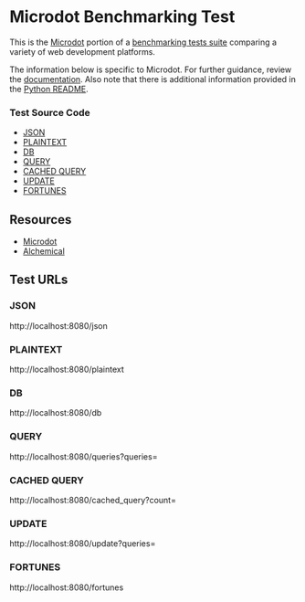 # Microdot Benchmarking Test

This is the [Microdot](https://github.com/miguelgrinberg/microdot) portion of a [benchmarking tests suite](../../) comparing a variety of web development platforms.

The information below is specific to Microdot.
For further guidance, review the [documentation](https://github.com/khulnasoft/BenchWeb/wiki).
Also note that there is additional information provided in the [Python README](../).

### Test Source Code

* [JSON](app.py#L60)
* [PLAINTEXT](app.py#L102)
* [DB](app.py#L65)
* [QUERY](app.py#L73)
* [CACHED QUERY](app.py#L112)
* [UPDATE](app.py#L89)
* [FORTUNES](app.py#L80)

## Resources

* [Microdot](https://github.com/miguelgrinberg/microdot)
* [Alchemical](https://github.com/miguelgrinberg/alchemical)

## Test URLs
### JSON

http://localhost:8080/json

### PLAINTEXT

http://localhost:8080/plaintext

### DB

http://localhost:8080/db

### QUERY

http://localhost:8080/queries?queries=

### CACHED QUERY

http://localhost:8080/cached_query?count=

### UPDATE

http://localhost:8080/update?queries=

### FORTUNES

http://localhost:8080/fortunes
